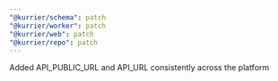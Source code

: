 ```yaml
---
"@kurrier/schema": patch
"@kurrier/worker": patch
"@kurrier/web": patch
"@kurrier/repo": patch
---
```


Added API_PUBLIC_URL and API_URL consistently across the platform
